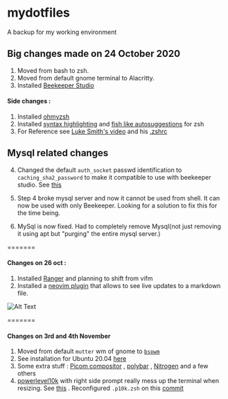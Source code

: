 mydotfiles
=========
A backup for my working environment

Big changes made on 24 October 2020 
--------
1. Moved from bash to zsh.
2. Moved from default gnome terminal to Alacritty.
3. Installed [Beekeeper Studio](https://github.com/beekeeper-studio/beekeeper-studio)

#### Side changes :
  1. Installed [ohmyzsh](https://github.com/ohmyzsh/ohmyzsh)
  2. Installed [syntax highlighting](https://github.com/zsh-users/zsh-syntax-highlighting) and [fish like autosuggestions](https://github.com/zsh-users/zsh-autosuggestions) for zsh
  3. For Reference see [Luke Smith's video](https://www.youtube.com/watch?v=eLEo4OQ-cuQ&t=486s) and his [.zshrc](https://gist.github.com/LukeSmithxyz/e62f26e55ea8b0ed41a65912fbebbe52)
  
  Mysql related changes
  ------
  
  4. Changed the default `auth_socket` passwd identification to `caching_sha2_password` to make it compatible to use with beekeeper studio. See [this](https://github.com/beekeeper-studio/beekeeper-studio/issues/405#issue-728431491)
  
  5. Step 4 broke mysql server and now it cannot be used from shell. 
  It can now be used with only Beekeeper. Looking for a solution to fix this for the time being. 
  
  6. MySql is now fixed. Had to completely remove Mysql(not just removing it using apt but "purging" the entire mysql server.)
 

=======
#### Changes on 26 oct :
   1. Installed [Ranger](https://github.com/ranger/ranger) and planning to shift from vifm
   2. Installed a [neovim plugin](https://github.com/iamcco/markdown-preview.nvim) that allows to see live updates to a markdown file.
   
   
   ![Alt Text](https://media.giphy.com/media/JbpMvUgzz7bVOUs3W1/giphy.gif)
   
======= 
#### Changes on 3rd and 4th November 

  1. Moved from default `mutter` wm of gnome to [`bspwm`](https://github.com/baskerville/bspwm) 
  2. See installation for Ubuntu 20.04 [here](https://github.com/Nova-Striker/mydotfiles/blob/main/misc/bspwminstall.md)
  3. Some extra stuff : [Picom compositor](https://github.com/yshui/picom) , [polybar](https://github.com/polybar/polybar) , [Nitrogen](https://github.com/l3ib/nitrogen) and a few others 
  4. [powerlevel10k](https://github.com/romkatv/powerlevel10k) with right side prompt really mess up the terminal when resizing. See [this](https://github.com/romkatv/powerlevel10k/issues/175) . Reconfigured `.p10k.zsh` on this [commit](https://github.com/Nova-Striker/mydotfiles/commit/2a0076f82d7f3e8cab4bb000fe979dcf55231618#diff-7ef794e6ff0d5efd2e47e1a33e94acd7d14510a028661533af4650647d3ea879)

  

